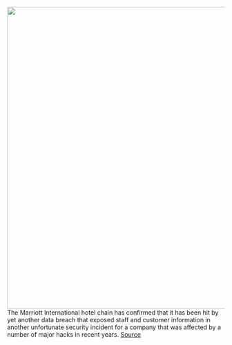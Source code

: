 <img src='https://cdn.vox-cdn.com/thumbor/IT9yzTbu5cNRbeiSUMabBaxrerY=/0x0:1000x667/1200x800/filters:focal(420x254:580x414)/cdn.vox-cdn.com/uploads/chorus_image/image/71051510/shutterstock_219795124.0.0.jpg' width='700px' /><br/>
The Marriott International hotel chain has confirmed that it has been hit by yet another data breach that exposed staff and customer information in another unfortunate security incident for a company that was affected by a number of major hacks in recent years.
<a href='https://www.theverge.com/2022/7/6/23196805/marriott-hotels-maryland-data-breach-credit-cards'> Source <a/>